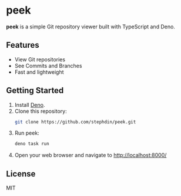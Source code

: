 # peek

**peek** is a simple Git repository viewer built with TypeScript and Deno.

## Features

- View Git repositories
- See Commits and Branches
- Fast and lightweight

## Getting Started

1. Install [Deno](https://deno.land/).
2. Clone this repository:
    ```sh
    git clone https://github.com/stephdin/peek.git
    ```
3. Run peek:
    ```sh
    deno task run
    ```
4. Open your web browser and navigate to [http://localhost:8000/](http://localhost:8000/)

## License

MIT
